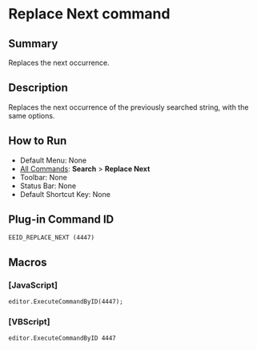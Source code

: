 # Replace Next command

## Summary

Replaces the next occurrence.

## Description

Replaces the next occurrence of the previously searched string, with the same
options.

## How to Run

- Default Menu: None
- [All Commands](../tools/all_commands): **Search**
\> **Replace Next**
- Toolbar: None
- Status Bar: None
- Default Shortcut Key: None

## Plug-in Command ID

```
EEID_REPLACE_NEXT (4447)```

## Macros

### \[JavaScript\]

```
editor.ExecuteCommandByID(4447);
```

### \[VBScript\]

```
editor.ExecuteCommandByID 4447
```
